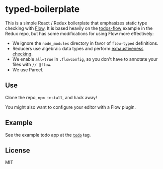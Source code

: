 # typed-boilerplate

This is a simple React / Redux boilerplate that emphasizes static type checking with [Flow](https://flow.org/). It is based heavily on the [todos-flow](https://github.com/reactjs/redux/tree/721a5fab87071b336a2106a28a9165da3e630175/examples/todos-flow) example in the Redux repo, but has some modifications for using Flow more effectively:

- We ignore the `node_modules` directory in favor of `flow-typed` definitions.
- Reducers use algebraic data types and perform [exhaustiveness checking](https://github.com/nucleartide/typed-boilerplate/blob/1b9c5ac3b748ec15f8377f8b7f8071afa413c530/src/reducers/index.js).
- We enable `all=true` in `.flowconfig`, so you don't have to annotate your files with `// @flow`.
- We use Parcel.

## Use

Clone the repo, `npm install`, and hack away!

You might also want to configure your editor with a Flow plugin.

## Example

See the example todo app at the [`todo`](https://github.com/nucleartide/typed-boilerplate/tree/1b9c5ac3b748ec15f8377f8b7f8071afa413c530) tag.

## License

MIT
